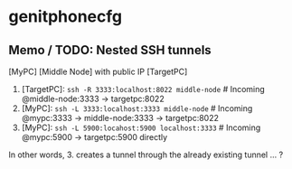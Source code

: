 # genitphonecfg

## Memo / TODO: Nested SSH tunnels

[MyPC]
[Middle Node] with public IP
[TargetPC]

1. [TargetPC]: `ssh -R 3333:localhost:8022 middle-node` # Incoming @middle-node:3333 -> targetpc:8022
2. [MyPC]: `ssh -L 3333:localhost:3333 middle-node` # Incoming @mypc:3333 -> middle-node:3333 -> targetpc:8022
3. [MyPC]: `ssh -L 5900:locahost:5900 localhost:3333` # Incoming @mypc:5900 -> targetpc:5900 directly

In other words, 3. creates a tunnel through the already existing tunnel ... ?

